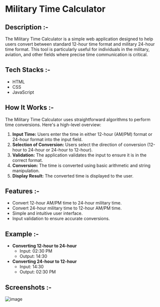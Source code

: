 # Military Time Calculator

## Description :-

The Military Time Calculator is a simple web application designed to help users convert between standard 12-hour time format and military 24-hour time format. This tool is particularly useful for individuals in the military, aviation, and other fields where precise time communication is critical.

## Tech Stacks :-

- HTML
- CSS
- JavaScript

## How It Works :-

The Military Time Calculator uses straightforward algorithms to perform time conversions. Here's a high-level overview:

1. **Input Time:** Users enter the time in either 12-hour (AM/PM) format or 24-hour format into the input field.
2. **Selection of Conversion:** Users select the direction of conversion (12-hour to 24-hour or 24-hour to 12-hour).
3. **Validation:** The application validates the input to ensure it is in the correct format.
4. **Conversion:** The time is converted using basic arithmetic and string manipulation.
5. **Display Result:** The converted time is displayed to the user.

## Features :-

- Convert 12-hour AM/PM time to 24-hour military time.
- Convert 24-hour military time to 12-hour AM/PM time.
- Simple and intuitive user interface.
- Input validation to ensure accurate conversions.

## Example :-

- **Converting 12-hour to 24-hour**
  - Input: 02:30 PM
  - Output: 14:30
- **Converting 24-hour to 12-hour**
  - Input: 14:30
  - Output: 02:30 PM

## Screenshots :-

![image](https://github.com/user-attachments/assets/ed4f8a01-b1b0-41b3-9054-4d6cafc1c59f)
